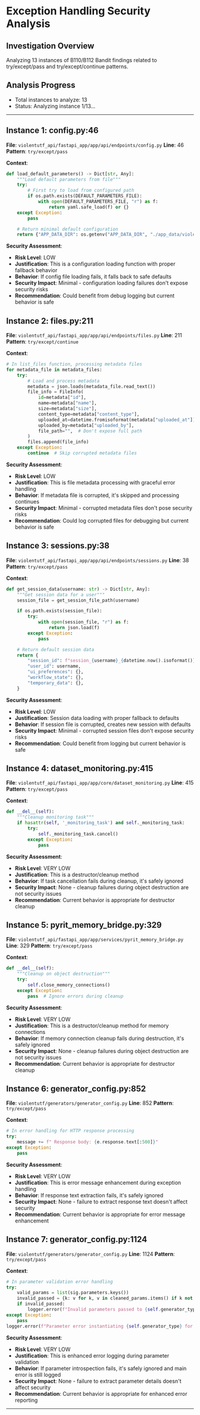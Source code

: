 # Exception Handling Security Analysis

## Investigation Overview
Analyzing 13 instances of B110/B112 Bandit findings related to try/except/pass and try/except/continue patterns.

## Analysis Progress
- Total instances to analyze: 13
- Status: Analyzing instance 1/13...

---

## Instance 1: config.py:46
**File**: `violentutf_api/fastapi_app/app/api/endpoints/config.py`
**Line**: 46
**Pattern**: `try/except/pass`

**Context**:
```python
def load_default_parameters() -> Dict[str, Any]:
    """Load default parameters from file"""
    try:
        # First try to load from configured path
        if os.path.exists(DEFAULT_PARAMETERS_FILE):
            with open(DEFAULT_PARAMETERS_FILE, "r") as f:
                return yaml.safe_load(f) or {}
    except Exception:
        pass

    # Return minimal default configuration
    return {"APP_DATA_DIR": os.getenv("APP_DATA_DIR", "./app_data/violentutf"), "version": "1.0", "initialized": True}
```

**Security Assessment**:
- **Risk Level**: LOW
- **Justification**: This is a configuration loading function with proper fallback behavior
- **Behavior**: If config file loading fails, it falls back to safe defaults
- **Security Impact**: Minimal - configuration loading failures don't expose security risks
- **Recommendation**: Could benefit from debug logging but current behavior is safe

## Instance 2: files.py:211
**File**: `violentutf_api/fastapi_app/app/api/endpoints/files.py`
**Line**: 211
**Pattern**: `try/except/continue`

**Context**:
```python
# In list_files function, processing metadata files
for metadata_file in metadata_files:
    try:
        # Load and process metadata
        metadata = json.loads(metadata_file.read_text())
        file_info = FileInfo(
            id=metadata["id"],
            name=metadata["name"],
            size=metadata["size"],
            content_type=metadata["content_type"],
            uploaded_at=datetime.fromisoformat(metadata["uploaded_at"]),
            uploaded_by=metadata["uploaded_by"],
            file_path="",  # Don't expose full path
        )
        files.append(file_info)
    except Exception:
        continue  # Skip corrupted metadata files
```

**Security Assessment**:
- **Risk Level**: LOW
- **Justification**: This is file metadata processing with graceful error handling
- **Behavior**: If metadata file is corrupted, it's skipped and processing continues
- **Security Impact**: Minimal - corrupted metadata files don't pose security risks
- **Recommendation**: Could log corrupted files for debugging but current behavior is safe

## Instance 3: sessions.py:38
**File**: `violentutf_api/fastapi_app/app/api/endpoints/sessions.py`
**Line**: 38
**Pattern**: `try/except/pass`

**Context**:
```python
def get_session_data(username: str) -> Dict[str, Any]:
    """Get session data for a user"""
    session_file = get_session_file_path(username)

    if os.path.exists(session_file):
        try:
            with open(session_file, "r") as f:
                return json.load(f)
        except Exception:
            pass

    # Return default session data
    return {
        "session_id": f"session_{username}_{datetime.now().isoformat()}",
        "user_id": username,
        "ui_preferences": {},
        "workflow_state": {},
        "temporary_data": {},
    }
```

**Security Assessment**:
- **Risk Level**: LOW
- **Justification**: Session data loading with proper fallback to defaults
- **Behavior**: If session file is corrupted, creates new session with defaults
- **Security Impact**: Minimal - corrupted session files don't expose security risks
- **Recommendation**: Could benefit from logging but current behavior is safe

## Instance 4: dataset_monitoring.py:415
**File**: `violentutf_api/fastapi_app/app/core/dataset_monitoring.py`
**Line**: 415
**Pattern**: `try/except/pass`

**Context**:
```python
def __del__(self):
    """Cleanup monitoring task"""
    if hasattr(self, '_monitoring_task') and self._monitoring_task:
        try:
            self._monitoring_task.cancel()
        except Exception:
            pass
```

**Security Assessment**:
- **Risk Level**: VERY LOW
- **Justification**: This is a destructor/cleanup method
- **Behavior**: If task cancellation fails during cleanup, it's safely ignored
- **Security Impact**: None - cleanup failures during object destruction are not security issues
- **Recommendation**: Current behavior is appropriate for destructor cleanup

## Instance 5: pyrit_memory_bridge.py:329
**File**: `violentutf_api/fastapi_app/app/services/pyrit_memory_bridge.py`
**Line**: 329
**Pattern**: `try/except/pass`

**Context**:
```python
def __del__(self):
    """Cleanup on object destruction"""
    try:
        self.close_memory_connections()
    except Exception:
        pass  # Ignore errors during cleanup
```

**Security Assessment**:
- **Risk Level**: VERY LOW
- **Justification**: This is a destructor/cleanup method for memory connections
- **Behavior**: If memory connection cleanup fails during destruction, it's safely ignored
- **Security Impact**: None - cleanup failures during object destruction are not security issues
- **Recommendation**: Current behavior is appropriate for destructor cleanup

## Instance 6: generator_config.py:852
**File**: `violentutf/generators/generator_config.py`
**Line**: 852
**Pattern**: `try/except/pass`

**Context**:
```python
# In error handling for HTTP response processing
try:
    message += f" Response body: {e.response.text[:500]}"
except Exception:
    pass
```

**Security Assessment**:
- **Risk Level**: VERY LOW
- **Justification**: This is error message enhancement during exception handling
- **Behavior**: If response text extraction fails, it's safely ignored
- **Security Impact**: None - failure to extract response text doesn't affect security
- **Recommendation**: Current behavior is appropriate for error message enhancement

## Instance 7: generator_config.py:1124
**File**: `violentutf/generators/generator_config.py`
**Line**: 1124
**Pattern**: `try/except/pass`

**Context**:
```python
# In parameter validation error handling
try:
    valid_params = list(sig.parameters.keys())
    invalid_passed = {k: v for k, v in cleaned_params.items() if k not in valid_params and k != "self"}
    if invalid_passed:
        logger.error(f"Invalid parameters passed to {self.generator_type}: {invalid_passed}")
except Exception:
    pass
logger.error(f"Parameter error instantiating {self.generator_type} for '{self.name}': {e}", exc_info=True)
```

**Security Assessment**:
- **Risk Level**: VERY LOW
- **Justification**: This is enhanced error logging during parameter validation
- **Behavior**: If parameter introspection fails, it's safely ignored and main error is still logged
- **Security Impact**: None - failure to extract parameter details doesn't affect security
- **Recommendation**: Current behavior is appropriate for enhanced error reporting

---
